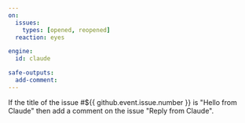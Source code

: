 ```yaml
---
on:
  issues:
    types: [opened, reopened]
  reaction: eyes

engine: 
  id: claude

safe-outputs:
  add-comment:
---
```


If the title of the issue #${{ github.event.issue.number }} is "Hello from Claude" then add a comment on the issue "Reply from Claude".

